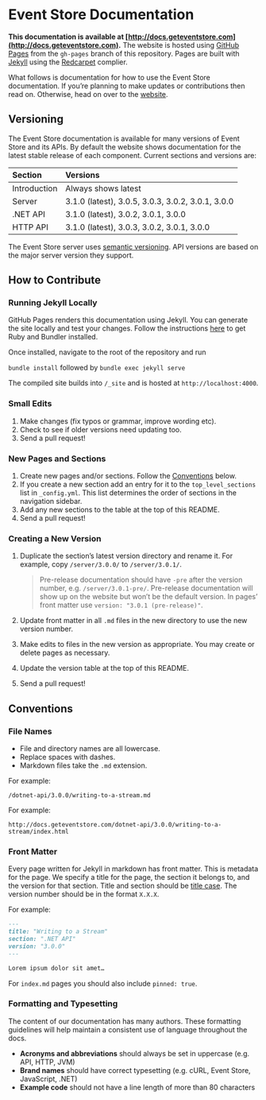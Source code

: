 # Event Store Documentation

**This documentation is available at [http://docs.geteventstore.com](http://docs.geteventstore.com).** The website is hosted using [GitHub Pages](https://pages.github.com) from the `gh-pages` branch of this repository. Pages are built with [Jekyll](http://jekyllrb.com) using the [Redcarpet](https://github.com/vmg/redcarpet) complier.

What follows is documentation for how to use the Event Store documentation. If you’re planning to make updates or contributions then read on. Otherwise, head on over to the [website](http://docs.geteventstore.com).

## Versioning

The Event Store documentation is available for many versions of Event Store and its APIs. By default the website shows documentation for the latest stable release of each component. Current sections and versions are:

| Section      | Versions                                                        |
| :----------- | :-------------------------------------------------------------- |
| Introduction | Always shows latest                                             |
| Server       | 3.1.0 (latest), 3.0.5, 3.0.3, 3.0.2, 3.0.1, 3.0.0 |
| .NET API     | 3.1.0 (latest), 3.0.2, 3.0.1, 3.0.0               |
| HTTP API     | 3.1.0 (latest), 3.0.3, 3.0.2, 3.0.1, 3.0.0        |

The Event Store server uses [semantic versioning](http://semver.org). API versions are based on the major server version they support.

## How to Contribute

### Running Jekyll Locally

GitHub Pages renders this documentation using Jekyll. You can generate the site locally and test your changes. Follow the instructions [here](https://help.github.com/articles/using-jekyll-with-pages/#installing-jekyll) to get Ruby and Bundler installed.

Once installed, navigate to the root of the repository and run

`bundle install`
followed by
`bundle exec jekyll serve`

The compiled site builds into `/_site` and is hosted at `http://localhost:4000`.

### Small Edits

1. Make changes (fix typos or grammar, improve wording etc).
2. Check to see if older versions need updating too.
3. Send a pull request!

### New Pages and Sections

1. Create new pages and/or sections. Follow the [Conventions](#conventions) below.
2. If you create a new section add an entry for it to the `top_level_sections` list in `_config.yml`. This list determines the order of sections in the navigation sidebar.
3. Add any new sections to the table at the top of this README.
4. Send a pull request!

### Creating a New Version

1. Duplicate the section’s latest version directory and rename it. For example, copy `/server/3.0.0/` to `/server/3.0.1/`.

   > Pre-release documentation should have `-pre` after the version number, e.g. `/server/3.0.1-pre/`. Pre-release documentation will show up on the website but won’t be the default version. In pages’ front matter use `version: "3.0.1 (pre-release)"`.
2. Update front matter in all `.md` files in the new directory to use the new version number.
3. Make edits to files in the new version as appropriate. You may create or delete pages as necessary.
4. Update the version table at the top of this README.
5. Send a pull request!

## Conventions

### File Names

- File and directory names are all lowercase.
- Replace spaces with dashes.
- Markdown files take the `.md` extension.

For example:

```
/dotnet-api/3.0.0/writing-to-a-stream.md
```

For example:

```
http://docs.geteventstore.com/dotnet-api/3.0.0/writing-to-a-stream/index.html
```

### Front Matter

Every page written for Jekyll in markdown has front matter. This is metadata for the page. We specify a title for the page, the section it belongs to, and the version for that section. Title and section should be [title case](http://en.wiktionary.org/wiki/title_case). The version number should be in the format `X.X.X`.

For example:
```markdown
---
title: "Writing to a Stream"
section: ".NET API"
version: "3.0.0"
---

Lorem ipsum dolor sit amet…
```

For `index.md` pages you should also include `pinned: true`.

### Formatting and Typesetting

The content of our documentation has many authors. These formatting guidelines will help maintain a consistent use of language throughout the docs.

- **Acronyms and abbreviations** should always be set in uppercase (e.g. API, HTTP, JVM)
- **Brand names** should have correct typesetting (e.g. cURL, Event Store, JavaScript, .NET)
- **Example code** should not have a line length of more than 80 characters
